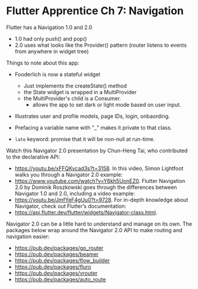 # Flutter Apprentice Ch 7: Navigation

Flutter has a Navigation 1.0 and 2.0
  * 1.0 had only push() and pop()
  * 2.0 uses what looks like the Provider() pattern (router listens to events from anywhere in widget tree)

Things to note about this app:
 * Fooderlich is now a stateful widget
   - Just implements the createState() method
   - the State widget is wrapped in a MultiProvider
   - the MultiProvider's child is a Consumer.
     - allows the app to set dark or light mode based on user input.

 * Illustrates user and profile models, page IDs, login, onbaording.

 * Prefacing a variable name with "_" makes it private to that class.

 * `late` keyword: promise that it will be non-null at run-time.

Watch this Navigator 2.0 presentation by Chun-Heng Tai, who contributed to the declarative API:
  * https://youtu.be/xFFQKvcad3s?t=3158.
In this video, Simon Lightfoot walks you through a Navigator 2.0 example:
  * https://www.youtube.com/watch?v=Y6kh5UonEZ0.
Flutter Navigation 2.0 by Dominik Roszkowski goes through the differences between Navigator 1.0 and 2.0, including a video example:
  * https://youtu.be/JmfYeF4gUu0?t=9728.
For in-depth knowledge about Navigator, check out Flutter’s documentation:
  * https://api.flutter.dev/flutter/widgets/Navigator-class.html.

Navigator 2.0 can be a little hard to understand and manage on its own. The packages below wrap around the Navigator 2.0 API to make routing and navigation easier:

  * https://pub.dev/packages/go_router
  * https://pub.dev/packages/beamer
  * https://pub.dev/packages/flow_builder
  * https://pub.dev/packages/fluro
  * https://pub.dev/packages/vrouter
  * https://pub.dev/packages/auto_route
